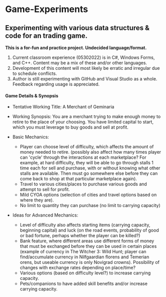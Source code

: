 # Game-Experiments
## Experimenting with various data structures &amp; code for an trading game. 

**This is a for-fun and practice project. Undecided language/format.**

1. Current classroom experience (05302022) is in C#, Windows Forms, and C++. Content may be a mix of these and/or other languages.
2. Development of this content will most likely be erratic and irregular due to schedule conflicts.
3. Author is still experimenting with GitHub and Visual Studio as a whole. Feedback regarding usage is appreciated.


#### **Game Details & Synopsis**
- Tentative Working Title: A Merchant of Geminaria
- Working Synopsis: You are a merchant trying to make enough money to retire to the place of your choosing. You have limited capital to start, which you must leverage to buy goods and sell at profit.
- Basic Mechanics:  
   
  - Player can choose level of difficulty, which affects the amount of money needed to retire. (possibly also affect how many times player can 'cycle' through the interactions at each marketplace? For example, at hard difficulty, they will be able to go through stalls 1 time each for sell and purchase, with or without knowing what other stalls are available. Then must go somewhere else before they can come back to shop at that particular marketplace again).
  - Travel to various cities/places to purchase various goods and attempt to sell for profit.
  - Mild CYOA options (selection of cities and travel options based on where they are).
  - No limit to quantity they can purchase (no limit to carrying capacity)

- Ideas for Advanced Mechanics:  
   - Level of difficulty also affects starting items (carrying capacity, beginning capital) and luck (on the road events, probability of good or bad fortune, perhaps whether the player can be killed?)
   - Bank feature, where different areas use different forms of money that must be exchanged before they can be used in certain places (example of currency in The Witcher 3: Wild Hunt; player can find/accumulate currency in Nilfgaardian florens and Temerian orens, but useable currency is only Novigrad crowns). Possibility of changes with exchange rates depending on place/time?
   - Various options (based on difficulty level?) to increase carrying capacity.
   - Pets/companions to have added skill benefits and/or increase carrying capacity.

   

